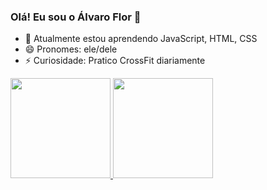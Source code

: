 ### Olá! Eu sou o Álvaro Flor 👋

- 🌱 Atualmente estou aprendendo JavaScript, HTML, CSS
- 😄 Pronomes: ele/dele
- ⚡ Curiosidade: Pratico CrossFit diariamente

<div>
  <a href="https://github.com/AlvarogFlor">
  <img height="160em" src="https://github-readme-stats.vercel.app/api?username=AlvarogFlor&show_icons=true&theme=dracula&include_all_commits=true&count_private=true"/>
  <img height="160em" src="https://github-readme-stats.vercel.app/api/top-langs/?username=AlvarogFlor&layout=compact&langs_count=7&theme=dracula"/>
</div>












